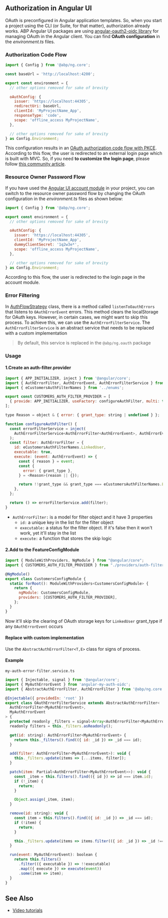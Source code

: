 ## Authorization in Angular UI

OAuth is preconfigured in Angular application templates. So, when you start a project using the CLI (or Suite, for that matter), authorization already works. ABP Angular UI packages are using [angular-oauth2-oidc library](https://github.com/manfredsteyer/angular-oauth2-oidc#logging-in) for managing OAuth in the Angular client.
You can find **OAuth configuration** in the _environment.ts_ files.

### Authorization Code Flow

```js
import { Config } from '@abp/ng.core';

const baseUrl = 'http://localhost:4200';

export const environment = {
  // other options removed for sake of brevity

  oAuthConfig: {
    issuer: 'https://localhost:44305',
    redirectUri: baseUrl,
    clientId: 'MyProjectName_App',
    responseType: 'code',
    scope: 'offline_access MyProjectName',
  },

  // other options removed for sake of brevity
} as Config.Environment;

```

This configuration results in an [OAuth authorization code flow with PKCE](https://tools.ietf.org/html/rfc7636).
According to this flow, the user is redirected to an external login page which is built with MVC. So, if you need **to customize the login page**, please follow [this community article](https://abp.io/community/articles/how-to-customize-the-login-page-for-mvc-razor-page-applications-9a40f3cd).

### Resource Owner Password Flow

If you have used the [Angular UI account module](./account-module) in your project, you can switch to the resource owner password flow by changing the OAuth configuration in the _environment.ts_ files as shown below:

```js
import { Config } from '@abp/ng.core';

export const environment = {
  // other options removed for sake of brevity

  oAuthConfig: {
    issuer: 'https://localhost:44305',
    clientId: 'MyProjectName_App',
    dummyClientSecret: '1q2w3e*',
    scope: 'offline_access MyProjectName',
  },

  // other options removed for sake of brevity
} as Config.Environment;
```

According to this flow, the user is redirected to the login page in the account module.

### Error Filtering

In [AuthFlowStrategy](https://github.com/abpframework/abp/blob/21e70fd66154d4064d03b1a438f20a2e4318715e/npm/ng-packs/packages/oauth/src/lib/strategies/auth-flow-strategy.ts#L24) class, there is a method called `listenToOauthErrors` that listens to `OAuthErrorEvent` errors. This method clears the localStorage for OAuth keys. However, in certain cases, we might want to skip this process. To achieve this, we can use the `AuthErrorFilterService`.
The `AuthErrorFilterService` is an abstract service that needs to be replaced with a custom implementation

> By default, this service is replaced in the `@abp/ng.oauth` package

### Usage

#### 1.Create an auth-filter.provider

```js
import { APP_INITIALIZER, inject } from '@angular/core';
import { AuthErrorFilter, AuthErrorEvent, AuthErrorFilterService } from '@abp/ng.core';
import { eCustomersAuthFilterNames } from '../enums';

export const CUSTOMERS_AUTH_FILTER_PROVIDER = [
  { provide: APP_INITIALIZER, useFactory: configureAuthFilter, multi: true },
];

type Reason = object & { error: { grant_type: string | undefined } };

function configureAuthFilter() {
  const errorFilterService = inject(
    AuthErrorFilterService<AuthErrorFilter<AuthErrorEvent>, AuthErrorEvent>,
  );
  const filter: AuthErrorFilter = {
    id: eCustomersAuthFilterNames.LinkedUser,
    executable: true,
    execute: (event: AuthErrorEvent) => {
      const { reason } = event;
      const {
        error: { grant_type },
      } = <Reason>(reason || {});

      return !!grant_type && grant_type === eCustomersAuthFilterNames.LinkedUser;
    },
  };

  return () => errorFilterService.add(filter);
}
```

- `AuthErrorFilter:` is a model for filter object and it have 3 properties
  - `id:` a unique key in the list for the filter object
  - `executable:` a status for the filter object. If it's false then it won't work, yet it'll stay in the list
  - `execute:` a function that stores the skip logic

#### 2.Add to the FeatureConfigModule

```js
import { ModuleWithProviders, NgModule } from "@angular/core";
import { CUSTOMERS_AUTH_FILTER_PROVIDER } from "./providers/auth-filter.provider";

@NgModule()
export class CustomersConfigModule {
  static forRoot(): ModuleWithProviders<CustomersConfigModule> {
    return {
      ngModule: CustomersConfigModule,
      providers: [CUSTOMERS_AUTH_FILTER_PROVIDER],
    };
  }
}
```

Now it'll skip the clearing of OAuth storage keys for `LinkedUser` grant_type if any `OAuthErrorEvent` occurs

#### Replace with custom implementation

Use the `AbstractAuthErrorFilter<T,E>` class for signs of process.

#### Example

`my-auth-error-filter.service.ts`

```js
import { Injectable, signal } from '@angular/core';
import { MyAuthErrorEvent } from 'angular-my-auth-oidc';
import { AbstractAuthErrorFilter, AuthErrorFilter } from '@abp/ng.core';

@Injectable({ providedIn: 'root' })
export class OAuthErrorFilterService extends AbstractAuthErrorFilter<
  AuthErrorFilter<MyAuthErrorEvent>,
  MyAuthErrorEvent
> {
  protected readonly _filters = signal<Array<AuthErrorFilter<MyAuthErrorEvent>>>([]);
  readonly filters = this._filters.asReadonly();

  get(id: string): AuthErrorFilter<MyAuthErrorEvent> {
    return this._filters().find(({ id: _id }) => _id === id);
  }

  add(filter: AuthErrorFilter<MyAuthErrorEvent>): void {
    this._filters.update(items => [...items, filter]);
  }

  patch(item: Partial<AuthErrorFilter<MyAuthErrorEvent>>): void {
    const _item = this.filters().find(({ id }) => id === item.id);
    if (!_item) {
      return;
    }

    Object.assign(_item, item);
  }

  remove(id: string): void {
    const item = this.filters().find(({ id: _id }) => _id === id);
    if (!item) {
      return;
    }

    this._filters.update(items => items.filter(({ id: _id }) => _id !== id));
  }

  run(event: MyAuthErrorEvent): boolean {
    return this.filters()
      .filter(({ executable }) => !!executable)
      .map(({ execute }) => execute(event))
      .some(item => item);
  }
}

```

## See Also

* [Video tutorials](https://abp.io/video-courses/essentials/authorization)